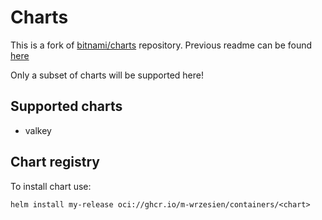 # Charts

This is a fork of [bitnami/charts](https://github.com/bitnami/charts) repository.
Previous readme can be found [here](./OLD_README.md)

Only a subset of charts will be supported here!

## Supported charts

* valkey

## Chart registry

To install chart use:
```
helm install my-release oci://ghcr.io/m-wrzesien/containers/<chart>
```
